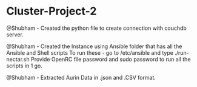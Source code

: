 # Cluster-Project-2

@Shubham - Created the python file to create connection with couchdb server.

@Shubham - Created the Instance using Ansible folder that has all the Ansible and Shell scripts
To run these - go to /etc/ansible and type ./run-nectar.sh
Provide OpenRC file password and sudo password to run all the scripts in 1 go.

@Shubham - Extracted Aurin Data in .json and .CSV format.

